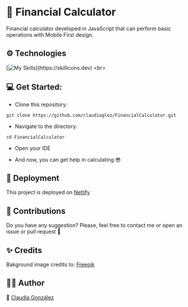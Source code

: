 # :abacus: Financial Calculator <br>

Financial calculator developed in JavaScript that can perform basic operations with Mobile First design.

## ⚙️ Technologies

[![My Skills](https://skillicons.dev/icons?i=html,css,js,netlify,)](https://skillicons.dev)
<br>


## :computer: Get Started:

* Clone this repository:
```
git clone https://github.com/claudiaglez/FinancialCalculator.git
```

* Navigate to the directory:
```
cd FinancialCalculator
```

* Open your IDE 

* And now, you can get help in calculating :sunglasses:

## :rocket: Deployment

This project is deployed on [Netlify](https://calculatorprojectthree.netlify.app/)
  

## :open_hands: Contributions

Do you have any suggestion? Please, feel free to contact me or open an issue or pull request :star_struck:


## :sparkles: Credits

Bakground image credits to: <a href="https://www.freepik.es/vector-gratis/diseno-plano-fondo-abstracto_19332474.htm#query=fondos%20pantalla%20divertidos&position=41&from_view=search&track=ais&uuid=e1e4b068-2d7e-449e-b8fc-5f6cd1c04943">Freepik</a>

  
## 👩‍💻 Author

:orange_heart: [Claudia González](https://www.linkedin.com/in/claudiaglezgarcia/)



